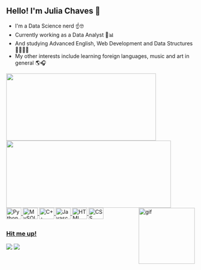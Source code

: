 ## Hello! I'm Julia Chaves 🫧

- I'm a Data Science nerd ☝️🤓
- Currently working as a Data Analyst 🥧📊
- And studying Advanced English, Web Development and Data Structures 👩🏽‍💻🧩
- My other interests include learning foreign languages, music and art in general 🌎🎧
  
 <div>
   <a href="https://github.com/liapsps">
   <img height="180em" width="400cm" src="https://github-readme-stats.vercel.app/api?username=liapsps&show_icons=true&theme=dracula&include_all_commits=true&count_private=true&hide_rank=false&rank_icon=github"/>
   <img height="180em" width="440cm" src="https://github-readme-stats.vercel.app/api/top-langs/?username=liapsps&layout=compact&langs_count=16&theme=dracula"/>
</div>
    
<div style="display: inline_block">
  <img align="center" alt="Python" height="30" width="40" src="https://cdn.jsdelivr.net/gh/devicons/devicon@latest/icons/python/python-original.svg">
  <img align="center" alt="MySQL" height="30" width="40" src="https://cdn.jsdelivr.net/gh/devicons/devicon@latest/icons/mysql/mysql-original.svg">
  <img align="center" alt="C++" height="30" width="40" src="https://cdn.jsdelivr.net/gh/devicons/devicon@latest/icons/cplusplus/cplusplus-original.svg">
  <img align="center" alt="Javascript" height="30" width="40" src="https://cdn.jsdelivr.net/gh/devicons/devicon@latest/icons/javascript/javascript-original.svg">
  <img align="center" alt="HTML" height="30" width="40" src="https://cdn.jsdelivr.net/gh/devicons/devicon@latest/icons/html5/html5-original.svg">
  <img align="center" alt="CSS" height="30" width="40" src="https://cdn.jsdelivr.net/gh/devicons/devicon@latest/icons/css3/css3-original.svg">
  <img align="right" alt="gif" height="150" width="150" src="https://s3.ezgif.com/tmp/ezgif-3-5dea987934.gif">
</div>

##
 
### Hit me up!
 
 <div> 
  <a href = "mailto:lialilinbox@gmail.com"><img src="https://img.shields.io/badge/-Gmail-%23333?style=for-the-badge&logo=gmail&logoColor=white" target="_blank"></a>
  <a href="https://www.linkedin.com/in/juliachavesdev" target="_blank"><img src="https://img.shields.io/badge/-LinkedIn-%230077B5?style=for-the-badge&logo=linkedin&logoColor=white" target="_blank"></a>
</div>
